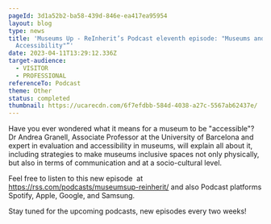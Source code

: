 ```yaml
---
pageId: 3d1a52b2-ba58-439d-846e-ea417ea95954
layout: blog
type: news
title: 'Museums Up - ReInherit’s Podcast eleventh episode: "Museums and New
  Accessibility"”'
date: 2023-04-11T13:29:12.336Z
target-audience:
  - VISITOR
  - PROFESSIONAL
referenceTo: Podcast
theme: Other
status: completed
thumbnail: https://ucarecdn.com/6f7efdbb-584d-4038-a27c-5567ab62437e/
---
```

Have you ever wondered what it means for a museum to be "accessible"? Dr Andrea Granell, Associate Professor at the University of Barcelona and expert in evaluation and accessibility in museums, will explain all about it, including strategies to make museums inclusive spaces not only physically, but also in terms of communication and at a socio-cultural level.

Feel free to listen to this new episode  at <https://rss.com/podcasts/museumsup-reinherit/> and also  Podcast platforms Spotify, Apple, Google, and Samsung.

Stay tuned for the upcoming podcasts, new episodes every two weeks!